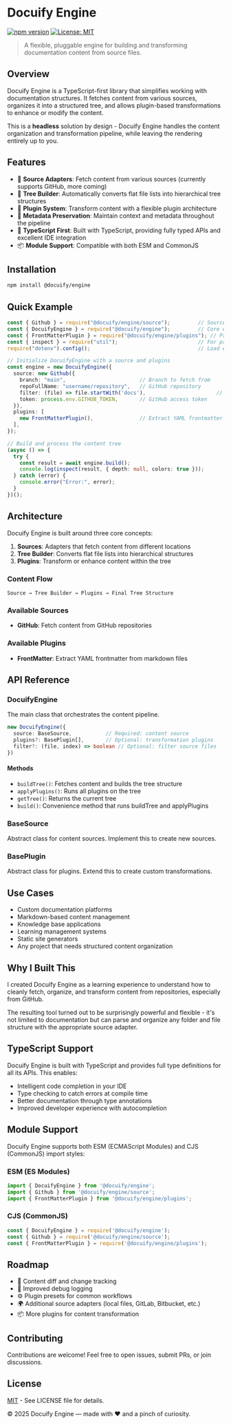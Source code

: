 # Docuify Engine

[![npm version](https://img.shields.io/npm/v/@docuify/engine)](https://www.npmjs.com/package/@docuify/engine)
[![License: MIT](https://img.shields.io/badge/License-MIT-yellow.svg)](https://opensource.org/licenses/MIT)

> A flexible, pluggable engine for building and transforming documentation content from source files.

## Overview

Docuify Engine is a TypeScript-first library that simplifies working with documentation structures. It fetches content from various sources, organizes it into a structured tree, and allows plugin-based transformations to enhance or modify the content.

This is a **headless** solution by design - Docuify Engine handles the content organization and transformation pipeline, while leaving the rendering entirely up to you.

## Features

- 📁 **Source Adapters**: Fetch content from various sources (currently supports GitHub, more coming)
- 🌲 **Tree Builder**: Automatically converts flat file lists into hierarchical tree structures
- 🔌 **Plugin System**: Transform content with a flexible plugin architecture
- 🧠 **Metadata Preservation**: Maintain context and metadata throughout the pipeline
- 🚀 **TypeScript First**: Built with TypeScript, providing fully typed APIs and excellent IDE integration
- 📦 **Module Support**: Compatible with both ESM and CommonJS

## Installation

```bash
npm install @docuify/engine
```

## Quick Example

```typescript
const { Github } = require("@docuify/engine/source");         // Source adapter for GitHub
const { DocuifyEngine } = require("@docuify/engine");         // Core engine
const { FrontMatterPlugin } = require("@docuify/engine/plugins"); // Process frontmatter in markdown
const { inspect } = require("util");                          // For pretty console output
require("dotenv").config();                                   // Load environment variables

// Initialize DocuifyEngine with a source and plugins
const engine = new DocuifyEngine({
  source: new Github({
    branch: "main",                        // Branch to fetch from
    repoFullName: "username/repository",   // GitHub repository
    filter: (file) => file.startWith('docs'),                       // Path inside the repo
    token: process.env.GITHUB_TOKEN,       // GitHub access token
  }),
  plugins: [
    new FrontMatterPlugin(),               // Extract YAML frontmatter
  ],
});

// Build and process the content tree
(async () => {
  try {
    const result = await engine.build();
    console.log(inspect(result, { depth: null, colors: true }));
  } catch (error) {
    console.error("Error:", error);
  }
})();
```

## Architecture

Docuify Engine is built around three core concepts:

1. **Sources**: Adapters that fetch content from different locations
2. **Tree Builder**: Converts flat file lists into hierarchical structures
3. **Plugins**: Transform or enhance content within the tree

### Content Flow

```
Source → Tree Builder → Plugins → Final Tree Structure
```

### Available Sources

- **GitHub**: Fetch content from GitHub repositories

### Available Plugins

- **FrontMatter**: Extract YAML frontmatter from markdown files

## API Reference

### DocuifyEngine

The main class that orchestrates the content pipeline.

```typescript
new DocuifyEngine({
  source: BaseSource,           // Required: content source
  plugins?: BasePlugin[],       // Optional: transformation plugins
  filter?: (file, index) => boolean // Optional: filter source files
})
```

#### Methods

- `buildTree()`: Fetches content and builds the tree structure
- `applyPlugins()`: Runs all plugins on the tree
- `getTree()`: Returns the current tree
- `build()`: Convenience method that runs buildTree and applyPlugins

### BaseSource

Abstract class for content sources. Implement this to create new sources.

### BasePlugin

Abstract class for plugins. Extend this to create custom transformations.

## Use Cases

- Custom documentation platforms
- Markdown-based content management
- Knowledge base applications
- Learning management systems
- Static site generators
- Any project that needs structured content organization

## Why I Built This

I created Docuify Engine as a learning experience to understand how to cleanly fetch, organize, and transform content from repositories, especially from GitHub.

The resulting tool turned out to be surprisingly powerful and flexible - it's not limited to documentation but can parse and organize any folder and file structure with the appropriate source adapter.

## TypeScript Support

Docuify Engine is built with TypeScript and provides full type definitions for all its APIs. This enables:

- Intelligent code completion in your IDE
- Type checking to catch errors at compile time
- Better documentation through type annotations
- Improved developer experience with autocompletion


## Module Support

Docuify Engine supports both ESM (ECMAScript Modules) and CJS (CommonJS) import styles:

### ESM (ES Modules)

```typescript
import { DocuifyEngine } from '@docuify/engine';
import { Github } from '@docuify/engine/source';
import { FrontMatterPlugin } from '@docuify/engine/plugins';
```

### CJS (CommonJS)

```typescript
const { DocuifyEngine } = require('@docuify/engine');
const { Github } = require('@docuify/engine/source');
const { FrontMatterPlugin } = require('@docuify/engine/plugins');
```

## Roadmap

- 🔄 Content diff and change tracking
- 🎨 Improved debug logging
- ⚙️ Plugin presets for common workflows
- 🌍 Additional source adapters (local files, GitLab, Bitbucket, etc.)
- 📦 More plugins for content transformation

## Contributing

Contributions are welcome! Feel free to open issues, submit PRs, or join discussions.

## License

[MIT](https://opensource.org/licenses/MIT) - See LICENSE file for details.



© 2025 Docuify Engine — made with ❤️ and a pinch of curiosity.
